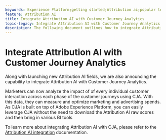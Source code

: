 ```yaml
---
keywords: Experience Platform;getting started;Attribution ai;popular topics;Attribution ai input;Attribution ai integration;
feature: Attribution AI
title: Integrate Attribution AI with Customer Journey Analytics
topic-legacy: Integrate Attribution AI with Customer Journey Analytics
description: The following document outlines how to integrate Attribution AI with CJA 
---
```


# Integrate Attribution AI with Customer Journey Analytics

Along with launching new Attribution AI fields, we are also announcing the capability to integrate Attribution AI with Customer Journey Analytics.

Marketers can now analyze the impact of of every individual customer interaction across each phase of the customer journeys using CJA. With this data, they can measure and optimize marketing and advertising spends. As CJA is built on top of Adobe Experience Platform, you can easily leverage CJA without the need to download the Attribution AI raw scores and then bring in various BI tools.

To learn more about integrating Attribution AI with CJA, please refer to the [Attribution AI integration](https://experienceleague.adobe.com/docs/analytics-platform/using/integrations/attribution-ai.html?lang=en) documentation.


